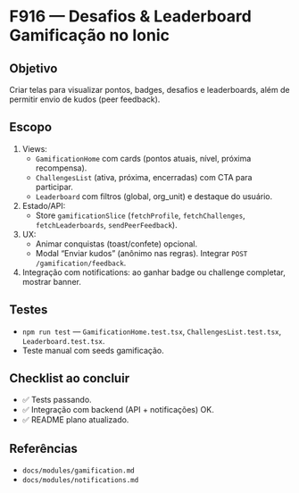 # F916 — Desafios & Leaderboard Gamificação no Ionic

## Objetivo
Criar telas para visualizar pontos, badges, desafios e leaderboards, além de permitir envio de kudos (peer feedback).

## Escopo
1. Views:
   - `GamificationHome` com cards (pontos atuais, nível, próxima recompensa).
   - `ChallengesList` (ativa, próxima, encerradas) com CTA para participar.
   - `Leaderboard` com filtros (global, org_unit) e destaque do usuário.
2. Estado/API:
   - Store `gamificationSlice` (`fetchProfile`, `fetchChallenges`, `fetchLeaderboards`, `sendPeerFeedback`).
3. UX:
   - Animar conquistas (toast/confete) opcional.
   - Modal “Enviar kudos” (anônimo nas regras). Integrar `POST /gamification/feedback`.
4. Integração com notifications: ao ganhar badge ou challenge completar, mostrar banner.

## Testes
- `npm run test` — `GamificationHome.test.tsx`, `ChallengesList.test.tsx`, `Leaderboard.test.tsx`.
- Teste manual com seeds gamificação.

## Checklist ao concluir
- ✅ Tests passando.
- ✅ Integração com backend (API + notificações) OK.
- ✅ README plano atualizado.

## Referências
- `docs/modules/gamification.md`
- `docs/modules/notifications.md`
